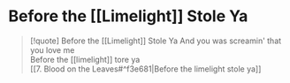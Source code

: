 # Before the [[Limelight]] Stole Ya

> [!quote] Before the [[Limelight]] Stole Ya
And you was screamin' that you love me  
Before the [[limelight]] tore ya  
[[7. Blood on the Leaves#^f3e681|Before the limelight stole ya]]  

